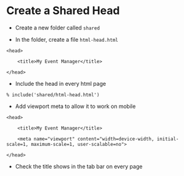 # Create a Shared Head

- Create a new folder called `shared`

- In the folder, create a file `html-head.html`

```
<head>

    <title>My Event Manager</title>
    
</head>
```

- Include the head in every html page

```
% include('shared/html-head.html')
```

- Add viewport meta to allow it to work on mobile

```
<head>

    <title>My Event Manager</title>

    <meta name="viewport" content="width=device-width, initial-scale=1, maximum-scale=1, user-scalable=no">
    
</head>
```

- Check the title shows in the tab bar on every page